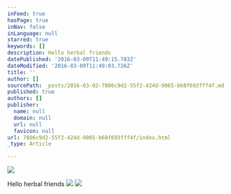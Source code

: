 ```yaml
---
inFeed: true
hasPage: true
inNav: false
inLanguage: null
starred: true
keywords: []
description: Hello herbal friends
datePublished: '2016-03-09T11:49:15.783Z'
dateModified: '2016-03-09T11:49:03.726Z'
title: ''
author: []
sourcePath: _posts/2016-03-02-7806c9d2-55f2-424d-9065-b68f693fff4f.md
published: true
authors: []
publisher:
  name: null
  domain: null
  url: null
  favicon: null
url: 7806c9d2-55f2-424d-9065-b68f693fff4f/index.html
_type: Article

---
```

![](https://the-grid-user-content.s3-us-west-2.amazonaws.com/ff5ba166-e9d2-46ab-8318-0de6ea076443.jpg)

Hello herbal friends
![](https://the-grid-user-content.s3-us-west-2.amazonaws.com/66e60035-a002-49b2-8347-e7a81d8b7ac2.jpg)
![](https://the-grid-user-content.s3-us-west-2.amazonaws.com/acd3d8bb-e6b7-4dd6-aa9f-d14d72189697.jpg)